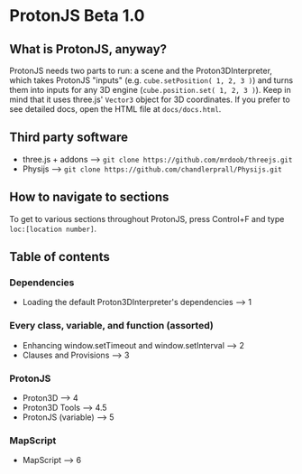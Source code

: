 ProtonJS Beta 1.0
=================

## What is ProtonJS, anyway?
ProtonJS needs two parts to run: a scene and the Proton3DInterpreter, which takes ProtonJS "inputs" (e.g. `cube.setPosition( 1, 2, 3 )`) and turns them into inputs for any 3D engine (`cube.position.set( 1, 2, 3 )`). Keep in mind that it uses three.js' `Vector3` object for 3D coordinates. If you prefer to see detailed docs, open the HTML file at `docs/docs.html`.

## Third party software
- three.js + addons --> `git clone https://github.com/mrdoob/threejs.git`
- Physijs --> `git clone https://github.com/chandlerprall/Physijs.git`

## How to navigate to sections
To get to various sections throughout ProtonJS, press Control+F and type `loc:[location number]`.

## Table of contents
### Dependencies
- Loading the default Proton3DInterpreter's dependencies --> 1
### Every class, variable, and function (assorted)
- Enhancing window.setTimeout and window.setInterval --> 2
- Clauses and Provisions --> 3
### ProtonJS
- Proton3D --> 4
- Proton3D Tools --> 4.5
- ProtonJS (variable) --> 5
### MapScript
- MapScript --> 6